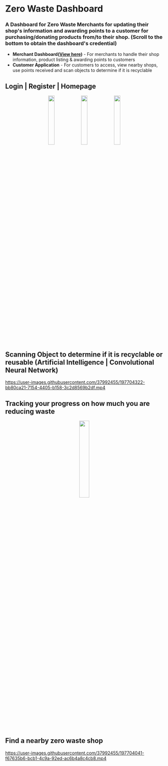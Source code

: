 # Zero Waste Dashboard

### A Dashboard for Zero Waste Merchants for updating their shop's information and awarding points to a customer for purchasing/donating products from/to their shop. (Scroll to the bottom to obtain the dashboard's credential)

- **Merchant Dashboard([View here](https://github.com/lihao-ng/zwm#readme))** - For merchants to handle their shop information, product listing & awarding points to customers
- **Customer Application** - For customers to access, view nearby shops, use points received and scan objects to determine if it is recyclable

## Login | Register | Homepage
<p align="middle">
  <img src="https://user-images.githubusercontent.com/37992455/197701562-e2b6c3ba-0fd8-4002-97ac-9d75f7045774.png" width="20%" />
  <img src="https://user-images.githubusercontent.com/37992455/197702050-774e8d8b-272b-488e-a821-3603ccc0a565.png" width="20%" /> 
  <img src="https://user-images.githubusercontent.com/37992455/197702106-65b0000a-0561-4838-b3c5-a99dfb61bf49.png" width="20%" />
</p>

## Scanning Object to determine if it is recyclable or reusable (Artificial Intelligence | Convolutional Neural Network)
https://user-images.githubusercontent.com/37992455/197704322-bb80ca21-7154-4405-b158-3c2d8569b2df.mp4

## Tracking your progress on how much you are reducing waste
<p align="middle">
  <img src="https://user-images.githubusercontent.com/37992455/197703769-9636dd2a-37f4-4c68-aced-bc0f4e38353f.png" width="25%" />
</p>

## Find a nearby zero waste shop
https://user-images.githubusercontent.com/37992455/197704041-f67635b6-bcb1-4c9a-92ed-ac6b4a8c4cb8.mp4
